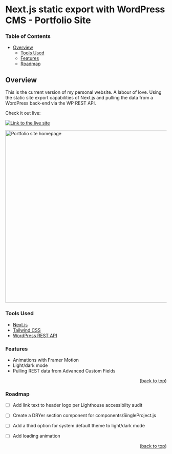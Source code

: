 <div  id="top"></div>

# Next.js static export with WordPress CMS - Portfolio Site

### Table of Contents
* [Overview](#overview)
	* [Tools Used](#tools-used)
	* [Features](#features)
	* [Roadmap](#roadmap)
	
## Overview

This is the current version of my personal website. A labour of love. Using the static site export capabilities of Next.js and pulling the data from a WordPress back-end via the WP REST API.

Check it out live:

[![Link to the live site](https://img.shields.io/static/v1?label=View%20Live%20Site&message=%40%20LJFerrand%2Ecom&color=c13535&style=for-the-badge&logoWidth=20&logo=react&logoColor=blue&labelColor=c2c2c2)](https://ljferrand.com/)

<img width="539" alt="Portfolio site homepage" src="https://user-images.githubusercontent.com/87734454/184262517-96439cbc-fbb6-47c2-a831-e93555f9484d.png">

### Tools Used

- [Next.js](https://nextjs.org/)
- [Tailwind CSS](https://tailwindcss.com/)
- [WordPress REST API](https://developer.wordpress.org/rest-api/)

### Features

-	Animations with Framer Motion
-	Light/dark mode
- Pulling REST data from Advanced Custom Fields
	
<p  align="right">(<a  href="#top">back to top</a>)</p>

### Roadmap

- [ ] Add link text to header logo per Lighthouse accessibilty audit
- [ ] Create a DRYer section component for components/SingleProject.js
- [ ] Add a third option for system default theme to light/dark mode
- [ ] Add loading animation


<p  align="right">(<a  href="#top">back to top</a>)</p>
